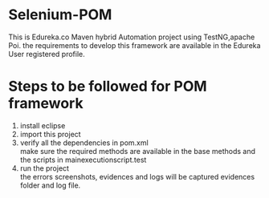 # Selenium-POM
   This is Edureka.co Maven hybrid Automation project using TestNG,apache Poi. the requirements to develop this framework are available in the Edureka User registered profile.

# Steps to be followed for POM framework
1. install eclipse <br />
2. import this project <br />
3. verify all the dependencies in pom.xml <br />
make sure the required methods are available in the base methods and the scripts in mainexecutionscript.test <br />
4. run the project <br />
the errors screenshots, evidences and logs will be captured evidences folder and log file.
